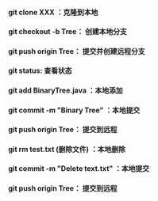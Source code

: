 #### git clone XXX ：克隆到本地

#### git checkout -b Tree： 创建本地分支
#### git push origin Tree： 提交并创建远程分支

#### git status: 查看状态

#### git add BinaryTree.java ：本地添加
#### git commit -m "Binary Tree" ：本地提交
#### git push origin Tree： 提交到远程


#### git rm test.txt (删除文件) ：本地删除
#### git commit -m "Delete text.txt" ：本地提交
#### git push origin Tree： 提交到远程
